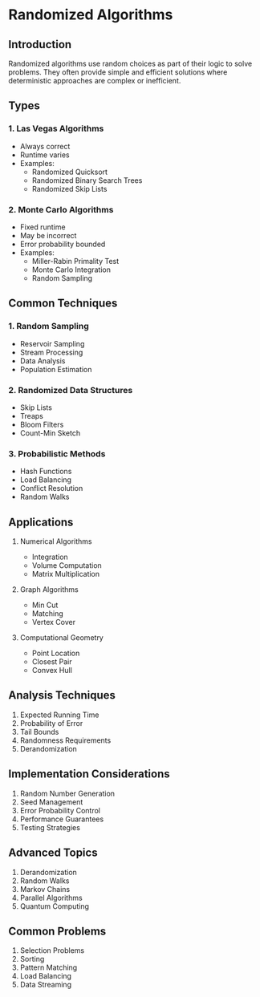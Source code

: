 # Randomized Algorithms

## Introduction
Randomized algorithms use random choices as part of their logic to solve problems. They often provide simple and efficient solutions where deterministic approaches are complex or inefficient.

## Types

### 1. Las Vegas Algorithms
- Always correct
- Runtime varies
- Examples:
  - Randomized Quicksort
  - Randomized Binary Search Trees
  - Randomized Skip Lists

### 2. Monte Carlo Algorithms
- Fixed runtime
- May be incorrect
- Error probability bounded
- Examples:
  - Miller-Rabin Primality Test
  - Monte Carlo Integration
  - Random Sampling

## Common Techniques

### 1. Random Sampling
- Reservoir Sampling
- Stream Processing
- Data Analysis
- Population Estimation

### 2. Randomized Data Structures
- Skip Lists
- Treaps
- Bloom Filters
- Count-Min Sketch

### 3. Probabilistic Methods
- Hash Functions
- Load Balancing
- Conflict Resolution
- Random Walks

## Applications
1. Numerical Algorithms
   - Integration
   - Volume Computation
   - Matrix Multiplication

2. Graph Algorithms
   - Min Cut
   - Matching
   - Vertex Cover

3. Computational Geometry
   - Point Location
   - Closest Pair
   - Convex Hull

## Analysis Techniques
1. Expected Running Time
2. Probability of Error
3. Tail Bounds
4. Randomness Requirements
5. Derandomization

## Implementation Considerations
1. Random Number Generation
2. Seed Management
3. Error Probability Control
4. Performance Guarantees
5. Testing Strategies

## Advanced Topics
1. Derandomization
2. Random Walks
3. Markov Chains
4. Parallel Algorithms
5. Quantum Computing

## Common Problems
1. Selection Problems
2. Sorting
3. Pattern Matching
4. Load Balancing
5. Data Streaming
